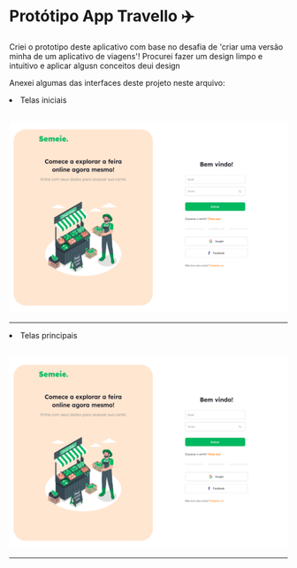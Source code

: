 # Protótipo App Travello :airplane:
<p>Criei o prototipo deste aplicativo com base no desafia de 'criar uma versão minha de um aplicativo de viagens'! Procurei fazer um design limpo e intuitivo e aplicar algusn conceitos deui design</p>
<p>Anexei algumas das interfaces deste projeto neste arquivo:</p>  

<li>Telas iniciais</li> <br>

![login](https://github.com/JulianyEufrasio/design-semeie/blob/main/web%20_%20login.png)
<hr>


<li>Telas principais</li> <br>

![login](https://github.com/JulianyEufrasio/design-semeie/blob/main/web%20_%20login.png)
<hr>
